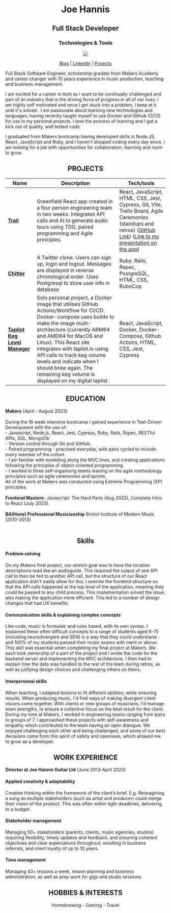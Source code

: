 <h1 align="center">Joe Hannis</h1>

<h2 align="center">Full Stack Developer</h2>

<h3 align="center">Technologies & Tools</h3>

<p align="center">
  <a href="https://skillicons.dev">
    <img src="https://skillicons.dev/icons?i=react,js,nodejs,ruby,docker,html,css,mongodb,postgres,bash" />
  </a>
</p>



<p align="center">
  <a href="https://tinyurl.com/aed4n982">Blog</a>  | 
  <a href="https://www.linkedin.com/in/joe-hannis/">LinkedIn</a> | 
  <a href="https://github.com/joehannis/joehannis/blob/master/README.md#projects">Projects</a> 
</p>


Full Stack Software Engineer, scholarship gradate from Makers Academy and career changer with 10 years experience in music production, teaching and business management.

I am excited for a career in tech as I want to be continually challenged and part of an industry that is the driving force of progress in all of our lives. I am highly self motivated and once I get stuck into a problem, I keep at it until it's solved . I am passionate about learning new technologies and languages, having recently taught myself to use Docker and Github CI/CD for use in my personal projects. I love the process of learning and I get a kick out of quality, well tested code. 

I graduated from Makers bootcamp having developed skills in Node.JS, React, JavaScript and Ruby, and I haven't stopped coding every day since. I am looking for a job with opportunities for collaboration, learning and room to grow. 

<h2 align="center">PROJECTS</h2>

| Name                         | Description       | Tech/tools        |
| ---------------------------- | ----------------- | ----------------- |
| [**Trail**](https://trailapp.net)            | Greenfield React app created in a four person engineering team in two weeks. Integrates API calls and AI to generate audio tours using TDD, paired programming and Agile principles. | React, JavaScript, HTML, CSS, Jest, Cypress, Git, Vite, Trello Board, Agile Ceremonies (standups and retros) ([GitHub Link](https://tinyurl.com/a5vmybxs)) ([Link to my presentation on the app](https://drive.google.com/file/d/1mSIrJ8QDvIhS6k-yOBnWxjJ6bwq7LsCW/view?usp=drive_link)) |
| [**Chitter**](https://tinyurl.com/2p8umkyf)                 | A Twitter clone. Users can sign up, login and logout. Messages are displayed in reverse chronological order. Uses Postgresql to store user info in database  | Ruby, Rails, Rspec, PostgreSQL, HTML, CSS, RuboCop |
| [**Taplist Keg Level Manager**](https://tinyurl.com/26pfusx3)                 |Solo personal project, a Docker image that utilises GitHub Actions/Workflow for CI/CD. Docker-compose uses buildx to make the image multi-architecture (currently ARM64 and AMD64 for MacOS and Linux). This React site integrates with taplist.io using API calls to track keg volume levels and indicate when I should brew again. The remaining keg volume is displayed on my digital taplist. | React, JavaScript, Docker, Docker-Compose, Github Actions, HTML, CSS, Jest, Cypress |

<h2 align="center">EDUCATION</h2>
<strong>Makers</strong> (April - August 2023)</br></br> 
During the 16 week intensive bootcamp I gained experience in Test-Driven Development with the use of:</br>
- Javascript, Node.js, React,  Jest, Cypress, Ruby, Rails, Rspec, RESTful APIs, SQL, MongoDb</br>
- Version control through Git and GitHub.</br>
- Paired programming - practised everyday, with pairs cycled to include every member of the cohort.</br> 
- I am familiar with modelling along the MVC lines, and creating applications following the principles of object-oriented programming.</br>
- I worked in three self-organising teams leaning on the agile methodology principles such as agile ceremonies and sprints.</br>
All of the work at Makers was conducted using Extreme Programming (XP) principles.</br></br>
<strong>Frontend Masters</strong>- Javascript: The Hard Parts (Aug 2023), Complete Intro to React (July 2023).</br></br>
<strong>BA(Hons) Professional Musicianship</strong> Bristol Institute of Modern Music (2010-2013)</br></br>

<h2 align="center">Skills</h2>
<h4>Problem solving</h4> On my Makers final project, our stretch goal was to have the location descriptions read like an audioguide. This required the output of one API call to then be fed to another API call, but the structure of our React application didn't easily allow for this. I rewrote the frontend structure so that the API calls happened at the top level of the application, meaning they could be passed to any child process. This implementation solved the issue, also making the application more efficient. This led to a number of design changes that had UX benefits.</br>
<h4>Communication skills & explaining complex concepts </h4> Like code, music is formulaic and rules based, with its own syntax. I explained these often difficult concepts to a range of students aged 6-75 (including neurodivergent and SEN) in a way that they could understand - and 100% of my students passed their music exams with merit or above. This skill was essential when completing my final project at Makers. We each took ownership of a part of the project and I wrote the code for the backend server and implementing the MVC architecture. I then had to explain how the data was handled to the rest of the team during retros, as well as jutifying design choices and challenging others on theirs.</br>
<h4>Interpersonal skills</h4> When teaching, I adapted lessons to fit different abilities, while ensuring results. When producing music, I'd find ways of making divergent client visions come together. With clients or new groups of musicians, I'd manage team strengths, to ensure a collective focus  on the best result for the client. During my time at Makers, I worked in engineering teams ranging from pairs to groups of 7. I approached  these projects with self-awareness and empathy which contributed to the team having an open dialogue. We enjoyed challenging each other and being challenged, and some of our best decisions came from this spirit of safety and openness, which allowed me to grow as a developer.</br>

<h2 align="center">WORK EXPERIENCE</h2>
<strong>Director at Joe Hannis Guitar Ltd</strong> (June 2013-April 2023)</br>
<h4>Applied creativity & adaptability</h4> Creative thinking within the framework of the client’s brief. E.g. Reimagining a song so multiple stakeholders (such as artist and producer) could merge their vision of the product. This was often within tight deadlines, delivering to a budget.</br>
<h4>Stakeholder management</h4> Managing 50+ stakeholders (parents, clients, music agencies, studios) requiring flexibility, timely updates and feedback, and ensuring coherent objectives and clear expectations throughout, resulting in business referrals, and client loyalty of up to 10 years.</br>
<h4>Time management</h4> Managing 43+ lessons a week, lesson planning and business administration, as well as prep work for gigs and studio sessions.</br>

<h2 align="center">HOBBIES & INTERESTS</h2> 
<p align="center">
  Homebrewing - Gaming - Travel
</p>

